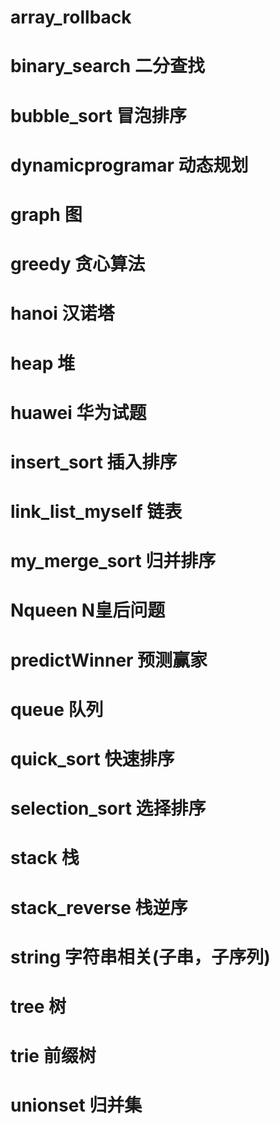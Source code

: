 # array_rollback  
# binary_search       二分查找  
# bubble_sort         冒泡排序  
# dynamicprogramar    动态规划  
# graph               图  
# greedy              贪心算法  
# hanoi               汉诺塔  
# heap                堆  
# huawei              华为试题  
# insert_sort         插入排序  
# link_list_myself    链表  
# my_merge_sort       归并排序  
# Nqueen              N皇后问题  
# predictWinner       预测赢家  
# queue               队列  
# quick_sort          快速排序  
# selection_sort      选择排序  
# stack               栈  
# stack_reverse       栈逆序  
# string              字符串相关(子串，子序列)  
# tree                树  
# trie                前缀树  
# unionset            归并集  